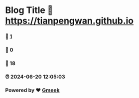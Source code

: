 # Blog Title :link: https://tianpengwan.github.io 
### :page_facing_up: [1](https://tianpengwan.github.io/tag.html) 
### :speech_balloon: 0 
### :hibiscus: 18 
### :alarm_clock: 2024-06-20 12:05:03 
### Powered by :heart: [Gmeek](https://github.com/Meekdai/Gmeek)
